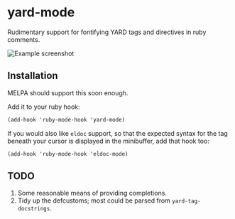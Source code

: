 # yard-mode

Rudimentary support for fontifying YARD tags and directives in ruby
comments.

![Example screenshot](https://github.com/pd/yard-mode.el/raw/master/screenshot.png)

## Installation

MELPA should support this soon enough.

Add it to your ruby hook:

```scheme
(add-hook 'ruby-mode-hook 'yard-mode)
```

If you would also like `eldoc` support, so that the expected syntax for
the tag beneath your cursor is displayed in the minibuffer, add that
hook too:

```scheme
(add-hook 'ruby-mode-hook 'eldoc-mode)
```

## TODO
1. Some reasonable means of providing completions.
2. Tidy up the defcustoms; most could be parsed from `yard-tag-docstrings`.
